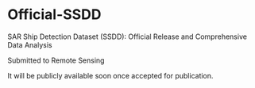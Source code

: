 # Official-SSDD
SAR Ship Detection Dataset (SSDD): Official Release and Comprehensive Data Analysis

Submitted to Remote Sensing

It will be publicly available soon once accepted for publication.
